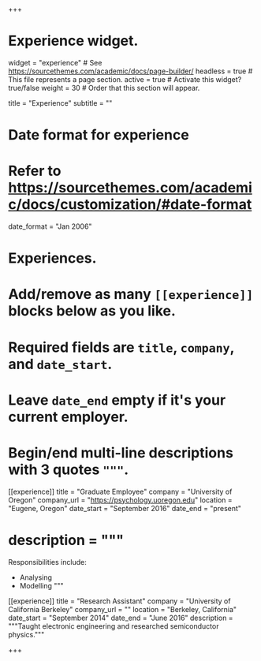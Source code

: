 +++
# Experience widget.
widget = "experience"  # See https://sourcethemes.com/academic/docs/page-builder/
headless = true  # This file represents a page section.
active = true  # Activate this widget? true/false
weight = 30  # Order that this section will appear.

title = "Experience"
subtitle = ""

# Date format for experience
#   Refer to https://sourcethemes.com/academic/docs/customization/#date-format
date_format = "Jan 2006"

# Experiences.
#   Add/remove as many `[[experience]]` blocks below as you like.
#   Required fields are `title`, `company`, and `date_start`.
#   Leave `date_end` empty if it's your current employer.
#   Begin/end multi-line descriptions with 3 quotes `"""`.
[[experience]]
  title = "Graduate Employee"
  company = "University of Oregon"
  company_url = "https://psychology.uoregon.edu"
  location = "Eugene, Oregon"
  date_start = "September 2016"
  date_end = "present"
#  description = """
  Responsibilities include:
  
  * Analysing
  * Modelling
  """

[[experience]]
  title = "Research Assistant"
  company = "University of California Berkeley"
  company_url = ""
  location = "Berkeley, California"
  date_start = "September 2014"
  date_end = "June 2016"
  description = """Taught electronic engineering and researched semiconductor physics."""

+++
